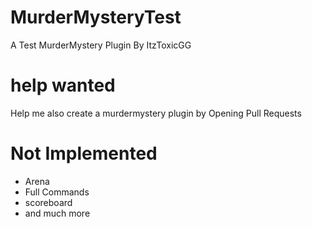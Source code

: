 # MurderMysteryTest
A Test MurderMystery Plugin By ItzToxicGG
# help wanted
Help me also create a murdermystery plugin
by Opening Pull Requests

# Not Implemented
- Arena
- Full Commands
- scoreboard
- and much more
